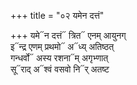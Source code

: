 +++
title = "०२ यमेन दत्तं"

+++
यमे᳓न दत्तं᳓ त्रित᳓ एनम् आयुनग्  
इ᳓न्द्र एणम् प्रथमो᳓ अ᳓ध्य् अतिष्ठत्  
गन्धर्वो᳓ अस्य रशना᳓म् अगृभ्णात्  
सू᳓राद् अ᳓श्वं वसवो नि᳓र् अतष्ट
